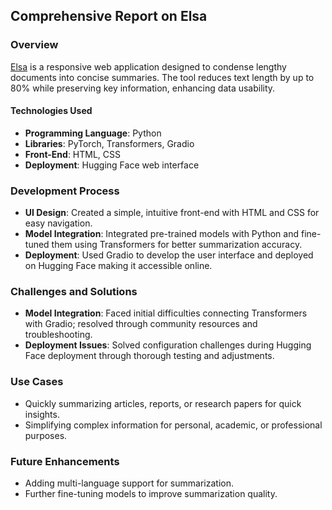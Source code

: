 ## Comprehensive Report on Elsa

### Overview  
[Elsa](https://tosin-e-elsa-summarizer.hf.space/) is a responsive web application designed to condense lengthy documents into concise summaries.  The tool reduces text length by up to 80% while preserving key information, enhancing data usability.

#### Technologies Used  
- **Programming Language**: Python  
- **Libraries**: PyTorch, Transformers, Gradio  
- **Front-End**: HTML, CSS  
- **Deployment**: Hugging Face web interface  

### Development Process  
- **UI Design**: Created a simple, intuitive front-end with HTML and CSS for easy navigation.  
- **Model Integration**: Integrated pre-trained models with Python and fine-tuned them using Transformers for better summarization accuracy.  
- **Deployment**: Used Gradio to develop the user interface and deployed on Hugging Face making it accessible online.

### Challenges and Solutions  
- **Model Integration**: Faced initial difficulties connecting Transformers with Gradio; resolved through community resources and troubleshooting.  
- **Deployment Issues**: Solved configuration challenges during Hugging Face deployment through thorough testing and adjustments.

### Use Cases  
- Quickly summarizing articles, reports, or research papers for quick insights.  
- Simplifying complex information for personal, academic, or professional purposes.

### Future Enhancements  
- Adding multi-language support for summarization.  
- Further fine-tuning models to improve summarization quality.
